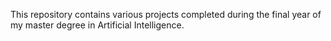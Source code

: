 This repository contains various projects completed during the final year of my master degree in Artificial Intelligence.
